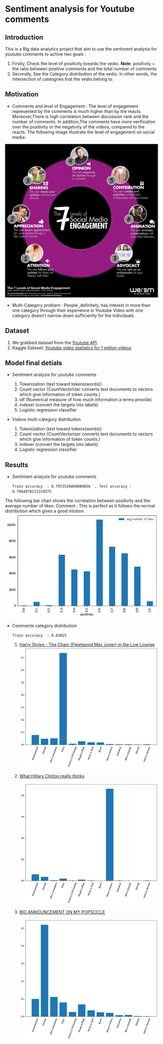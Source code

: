# Sentiment analysis for Youtube comments
## Introduction
This is a Big data analytics project that aim to use the sentiment analysis for youtube comments to achive two goals :
  1. Firstly, Check the level of positivity toeards the vedio.
      **Note**: positivity = the ratio between positive comments and the total number of comments
  2. Secondly, See the Category distribution of the vedio. In other words, the intersection of cateogries that the vedio belong to.
 
## Motivation 
* Comments and level of Engagement :
The level of engagement represented by the comments is much higher than by the reacts. Moreover,There is high correlation between  discussion rank and the number of comments.
In addition,The comments have more verification over the positivity or the negativity of the videos, compared  to the reacts. The following image illustrate the level of engagement on social media:

![7levels](https://github.com/MG-98/-Sentiment-analysis-for-Youtube-comments/blob/main/images/7levels.png)

* Multi-Category problem :
People ,definitely, has interest in more than one category through their  experience in Youtube
Video with one category doesn’t narrow down sufficiently for the individuals

 ## Dataset
  1. We grabbed dataset from the [Youtube API](https://developers.google.com/youtube/v3/docs).
  2. Kaggle Dataset: [Youtube video statistics for 1 million videos](https://www.kaggle.com/mattiazeni/youtube-video-statistics-1million-videos)
 
 ## Model final detials
 * Sentiment analysis for youtube comments
     1. Tokenization (text toward tokens(words))  
     2. Count vector (CountVectorizer converts text documents to vectors which give information of token counts.)
     3. idf (Numerical measure of how much information a terms provide)
     4. indexer (convert the targets into labels)
     5. Logistic regression classifier 

* Videos multi-category distribution 
        
    1. Tokenization (text toward tokens(words))  
    2. Count vector (CountVectorizer converts text documents to vectors which give information of token counts.)
    3. indexer (convert the targets into labels)
    4. Logistic regression classifier 
    
## Results 
* Sentiment analysis for youtube comments

    ```Train accuracy  : 0.7972536860089856  , Test accuracy : 0.7964978111319575```
    
 The following bar chart shows the correlation between  positivity and the average number of likes:
 Comment : This is perfect as it follows the normal distribution which gives a good intution.
 ![pos](https://github.com/MG-98/-Sentiment-analysis-for-Youtube-comments/blob/main/images/pos.png)

* Comments category distribution

    ```Train accuracy  : 0.83015 ```
    
    1. [Harry Styles - The Chain (Fleetwood Mac cover) in the Live Lounge](https://www.youtube.com/watch?v=eM_FR7I2Ttw)
   ![ex2](https://github.com/MG-98/-Sentiment-analysis-for-Youtube-comments/blob/main/images/2nd.png)
    
    2. [ What Hillary Clinton really thinks ](https://www.youtube.com/watch?v=GGm0FQ6i74U&t=9s)
        
        ![ex1](https://github.com/MG-98/-Sentiment-analysis-for-Youtube-comments/blob/main/images/1example.png)

    3. [BIG ANNOUNCEMENT ON MY POPSCICLE](https://www.youtube.com/watch?v=brfJuyTADuQ)
        
        ![ex3](https://github.com/MG-98/-Sentiment-analysis-for-Youtube-comments/blob/main/images/3rd.png)
